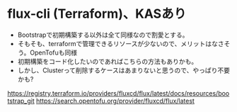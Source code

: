 # flux-cli (Terraform)、KASあり
- Bootstrapで初期構築する以外は全て同様なので割愛とする。
- そもそも、terraformで管理できるリソースが少ないので、メリットはなさそう。OpenTofuも同様
- 初期構築をコード化したいのであればこちらの方法もありかも。
- しかし、Clusterって削除するケースはあまりないと思うので、やっぱり不要かも?

https://registry.terraform.io/providers/fluxcd/flux/latest/docs/resources/bootstrap_git
https://search.opentofu.org/provider/fluxcd/flux/latest